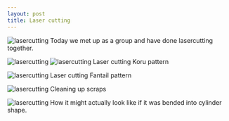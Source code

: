 ```yaml
---
layout: post
title: Laser cutting
---
```


![lasercutting]({{site.baseurl}}/images/lasercutting.jpg)
Today we met up as a group and have done lasercutting together.

![lasercutting]({{site.baseurl}}/images/lasercutting2.jpg)
![lasercutting]({{site.baseurl}}/images/lasercutting3.jpg)
Laser cutting Koru pattern

![lasercutting]({{site.baseurl}}/images/lasercutting4.jpg)
Laser cutting Fantail pattern 

![lasercutting]({{site.baseurl}}/images/lasercutting5.jpg)
Cleaning up scraps 

![lasercutting]({{site.baseurl}}/images/lasercutting6.jpg)
How it might actually look like if it was bended into cylinder shape.